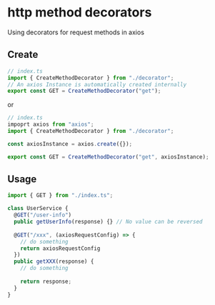 # http method decorators
Using decorators for request methods in axios

## Create
```ts
// index.ts
import { CreateMethodDecorator } from "./decorator";
// An axios Instance is automatically created internally
export const GET = CreateMethodDecorator("get");
```

or

```ts
// index.ts
impoprt axios from "axios";
import { CreateMethodDecorator } from "./decorator";

const axiosInstance = axios.create({});

export const GET = CreateMethodDecorator("get", axiosInstance);
```

## Usage
```ts
import { GET } from "./index.ts";

class UserService {
  @GET("/user-info")
  public getUserInfo(response) {} // No value can be reversed
  
  @GET("/xxx", (axiosRequestConfig) => {
    // do something
    return axiosRequestConfig
  })
  public getXXX(response) {
    // do something
    
    return response;
  }
}
```
